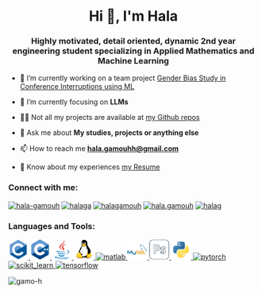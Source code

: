 <h1 align="center">Hi 👋, I'm Hala</h1>
<h3 align="center">Highly motivated, detail oriented, dynamic 2nd year engineering student specializing in Applied Mathematics and Machine Learning</h3>

- 🔭 I’m currently working on a team project [Gender Bias Study in Conference Interruptions using ML](https://github.com/users/Gamo-H/projects/1)

- 🌱 I’m currently focusing on **LLMs**

- 👨‍💻 Not all my projects are available at [my Github repos](https://github.com/Gamo-H?tab=projects)

- 💬 Ask me about **My studies, projects or anything else**

- 📫 How to reach me **hala.gamouhh@gmail.com**

- 📄 Know about my experiences [my Resume](https://drive.google.com/file/d/1YsDwMOIwSRU4xmT7vf2vnPCnFrB3vI4i/view?usp=sharing)


<h3 align="left">Connect with me:</h3>
<p align="left">
<a href="[https://linkedin.com/in/hala-gamouh](https://www.linkedin.com/in/hala-gamouh-280a15282/)" target="blank"><img align="center" src="https://raw.githubusercontent.com/rahuldkjain/github-profile-readme-generator/master/src/images/icons/Social/linked-in-alt.svg" alt="hala-gamouh" height="30" width="40" /></a>
<a href="https://kaggle.com/halaga" target="blank"><img align="center" src="https://raw.githubusercontent.com/rahuldkjain/github-profile-readme-generator/master/src/images/icons/Social/kaggle.svg" alt="halaga" height="30" width="40" /></a>
<a href="https://fb.com/halagamouh" target="blank"><img align="center" src="https://raw.githubusercontent.com/rahuldkjain/github-profile-readme-generator/master/src/images/icons/Social/facebook.svg" alt="halagamouh" height="30" width="40" /></a>
<a href="https://instagram.com/halagamouh" target="blank"><img align="center" src="https://raw.githubusercontent.com/rahuldkjain/github-profile-readme-generator/master/src/images/icons/Social/instagram.svg" alt="hala.gamouh" height="30" width="40" /></a>
<a href="https://www.leetcode.com/halag" target="blank"><img align="center" src="https://raw.githubusercontent.com/rahuldkjain/github-profile-readme-generator/master/src/images/icons/Social/leet-code.svg" alt="halag" height="30" width="40" /></a>
</p>

<h3 align="left">Languages and Tools:</h3>
<p align="left"> <a href="https://www.cprogramming.com/" target="_blank" rel="noreferrer"> <img src="https://raw.githubusercontent.com/devicons/devicon/master/icons/c/c-original.svg" alt="c" width="40" height="40"/> </a> <a href="https://www.w3schools.com/cpp/" target="_blank" rel="noreferrer"> <img src="https://raw.githubusercontent.com/devicons/devicon/master/icons/cplusplus/cplusplus-original.svg" alt="cplusplus" width="40" height="40"/> </a> <a href="https://www.java.com" target="_blank" rel="noreferrer"> <img src="https://raw.githubusercontent.com/devicons/devicon/master/icons/java/java-original.svg" alt="java" width="40" height="40"/> </a> <a href="https://www.linux.org/" target="_blank" rel="noreferrer"> <img src="https://raw.githubusercontent.com/devicons/devicon/master/icons/linux/linux-original.svg" alt="linux" width="40" height="40"/> </a> <a href="https://www.mathworks.com/" target="_blank" rel="noreferrer"> <img src="https://upload.wikimedia.org/wikipedia/commons/2/21/Matlab_Logo.png" alt="matlab" width="40" height="40"/> </a> <a href="https://www.mysql.com/" target="_blank" rel="noreferrer"> <img src="https://raw.githubusercontent.com/devicons/devicon/master/icons/mysql/mysql-original-wordmark.svg" alt="mysql" width="40" height="40"/> </a> <a href="https://www.photoshop.com/en" target="_blank" rel="noreferrer"> <img src="https://raw.githubusercontent.com/devicons/devicon/master/icons/photoshop/photoshop-line.svg" alt="photoshop" width="40" height="40"/> </a> <a href="https://www.python.org" target="_blank" rel="noreferrer"> <img src="https://raw.githubusercontent.com/devicons/devicon/master/icons/python/python-original.svg" alt="python" width="40" height="40"/> </a> <a href="https://pytorch.org/" target="_blank" rel="noreferrer"> <img src="https://www.vectorlogo.zone/logos/pytorch/pytorch-icon.svg" alt="pytorch" width="40" height="40"/> </a> <a href="https://scikit-learn.org/" target="_blank" rel="noreferrer"> <img src="https://upload.wikimedia.org/wikipedia/commons/0/05/Scikit_learn_logo_small.svg" alt="scikit_learn" width="40" height="40"/> </a> <a href="https://www.tensorflow.org" target="_blank" rel="noreferrer"> <img src="https://www.vectorlogo.zone/logos/tensorflow/tensorflow-icon.svg" alt="tensorflow" width="40" height="40"/> </a> </p>

<p><img align="center" src="https://github-readme-stats.vercel.app/api/top-langs?username=gamo-h&show_icons=true&locale=en&layout=compact" alt="gamo-h" /></p>

